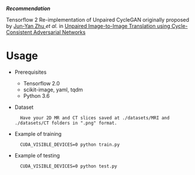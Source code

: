 ***Recommendation***

Tensorflow 2 Re-implementation of Unpaired CycleGAN originally proposed by  [Jun-Yan Zhu ](https://people.eecs.berkeley.edu/~junyanz/) *et al.* in [Unpaired Image-to-Image Translation using Cycle-Consistent Adversarial Networks](https://arxiv.org/pdf/1703.10593.pdf)

# Usage

- Prerequisites
    - Tensorflow 2.0 
    - scikit-image, yaml, tqdm
    - Python 3.6
- Dataset

        Have your 2D MR and CT slices saved at ./datasets/MRI and ./datasets/CT folders in ".png" format.

- Example of training

        CUDA_VISIBLE_DEVICES=0 python train.py

- Example of testing

        CUDA_VISIBLE_DEVICES=0 python test.py 
   
